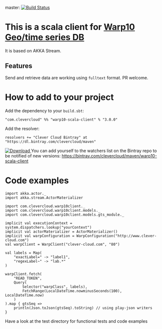 master: [![Build Status](https://travis-ci.org/CleverCloud/warp10-scala-client.svg?branch=master)](https://travis-ci.org/CleverCloud/warp10-scala-client)

# This is a scala client for [Warp10 Geo/time series DB](http://www.warp10.io/)

It is based on AKKA Stream.

## Features

Send and retrieve data are working using `fulltext` format. PR welcome.

# How to add to your project

Add the dependency to your `build.sbt`:

`"com.clevercloud" %% "warp10-scala-client" % "3.0.0"`

Add the resolver:

`resolvers += "Clever Cloud Bintray" at "https://dl.bintray.com/clevercloud/maven"`

[ ![Download](https://api.bintray.com/packages/clevercloud/maven/warp10-scala-client/images/download.svg) ](https://bintray.com/clevercloud/maven/warp10-scala-client/_latestVersion) You can add yourself to the watchers list on the Bintray repo to be notified of
new versions: https://bintray.com/clevercloud/maven/warp10-scala-client

# Code examples

```
import akka.actor._
import akka.stream.ActorMaterializer

import com.clevercloud.warp10client._
import com.clevercloud.warp10client.models._
import com.clevercloud.warp10client.models.gts_module._

implicit val executionContext = system.dispatchers.lookup("yourContext")
implicit val actorMaterializer = ActorMaterializer()
implicit val warpConfiguration = WarpConfiguration("http://www.clever-cloud.com")
val warpClient = WarpClient("clever-cloud.com", "80")

val labels = Map(
    "exactLabel=" -> "label1",
    "regexLabel~" -> "lab.*"
)

warpClient.fetch(
    "READ_TOKEN",
    Query(
        Selector("warpClass", labels),
        FetchRange(LocalDateTime.nowminusSeconds(100), LocalDateTime.now)
    )
).map { gtsSeq =>
    println(Json.toJson(gtsSeq).toString) // using play-json writers
}
```

Have a look at the test directory for functional tests and code examples